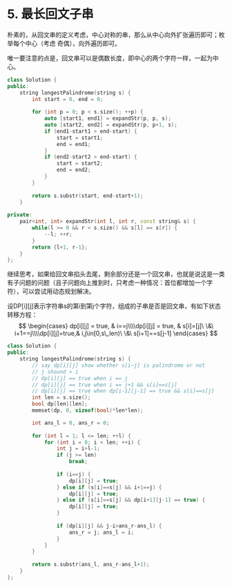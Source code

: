 # 5. 最长回文子串

朴素的，从回文串的定义考虑，中心对称的串，那么从中心向外扩张遍历即可；枚举每个中心（考虑 奇偶），向外遍历即可。

唯一要注意的点是，回文串可以是偶数长度，即中心的两个字符一样，一起为中心。

```cpp
class Solution {
public:
    string longestPalindrome(string s) {
        int start = 0, end = 0;
        
        for (int p = 0; p < s.size(); ++p) {
            auto [start1, end1] = expandStr(p, p, s);
            auto [start2, end2] = expandStr(p, p+1, s);
            if (end1-start1 > end-start) {
                start = start1;
                end = end1;
            }
            if (end2-start2 > end-start) {
                start = start2;
                end = end2;
            }
        }
        
        return s.substr(start, end-start+1);
    }
    
private:
    pair<int, int> expandStr(int l, int r, const string& s) {
        while(l >= 0 && r < s.size() && s[l] == s[r]) {
            --l; ++r;
        }
        return {l+1, r-1};
    }
};
```

继续思考，如果给回文串掐头去尾，剩余部分还是一个回文串，也就是说这是一类有子问题的问题（且子问题向上推到时，只考虑一种情况：首位都增加一个字符），可以尝试用动态规划解决。

设DP[i][j]表示字符串s的第i到第j个字符，组成的子串是否是回文串，有如下状态转移方程：
$$
\begin{cases}
dp[i][j] = true, & i==j\\\\dp[i][j] = true, & s[i]=[j]\ \&\ i+1==j\\\\dp[i][j]=true,& i,j\in[0,s\_len)\ \&\  s[i+1]==s[j-1]
\end{cases}
$$

```cpp
class Solution {
public:
    string longestPalindrome(string s) {
        // say dp[i][j] show whether s[i~j] is palindrome or not
        // j shound > i
        // dp[i][j] == true when i == j
        // dp[i][j] == true when i == j+1 && s[i]==s[j]
        // dp[i][j] == true when dp[i-1][j-1] == true && s[i]==s[j]
        int len = s.size();
        bool dp[len][len];
        memset(dp, 0, sizeof(bool)*len*len);

        int ans_l = 0, ans_r = 0;
        
        for (int l = 1; l <= len; ++l) {
            for (int i = 0; i < len; ++i) {
                int j = i+l-1;
                if (j >= len)
                    break;
                
                if (i==j) {
                    dp[i][j] = true;
                } else if (s[i]==s[j] && i+1==j) {
                    dp[i][j] = true;
                } else if (s[i]==s[j] && dp[i+1][j-1] == true) {
                    dp[i][j] = true;
                }
                
                if (dp[i][j] && j-i>ans_r-ans_l) {
                    ans_r = j; ans_l = i;
                }
            }
        }
        
        return s.substr(ans_l, ans_r-ans_l+1);
    }
};
```
